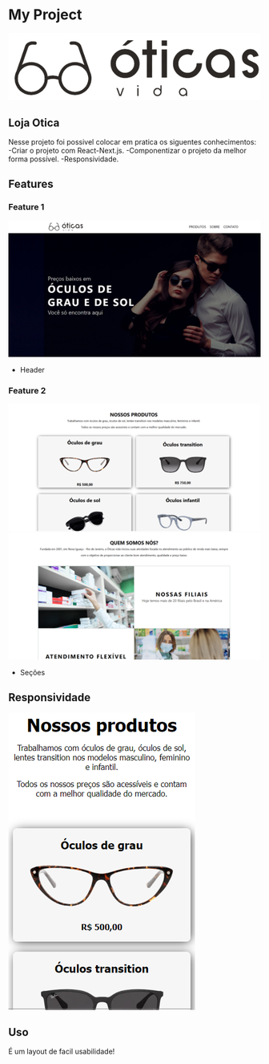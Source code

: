 **My Project**
================

![My Project Logo](./public/logo.png)

**Loja Otica**
----------------------

Nesse projeto foi possivel colocar em pratica os siguentes conhecimentos: 
-Criar o projeto com React-Next.js.
-Componentizar o projeto da melhor forma possível.
-Responsividade.

**Features**
-----------

### Feature 1

![Feature 1 Screenshot](./public/topo-capa.png)

* Header

### Feature 2

![Feature 2 Screenshot](./public/produtos.png)
![Feature 2 Screenshot](./public/somos.png)

* Seções

**Responsividade**
-------------

![Resposividade](./public/responsividade.png)

**Uso**
-------------

É um layout de facil usabilidade!